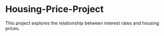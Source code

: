 # Housing-Price-Project
This project explores the relationship between interest rates and housing prices.
